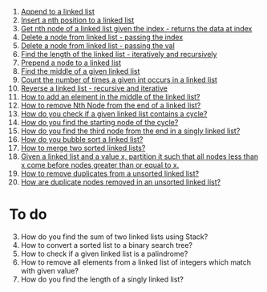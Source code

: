 1. [Append to a linked list](https://github.com/RakshithNM/linkedlistgo/blob/main/insertLinkedList.go)
2. [Insert a nth position to a linked list](https://github.com/RakshithNM/linkedlistgo/blob/main/insertAtNthPositionLinkedList.go)
3. [Get nth node of a linked list given the index - returns the data at index](https://github.como/RakshithNM/linkedlistgo/blob/main/getNthNodeLinkedList.go)
4. [Delete a node from linked list - passing the index](https://github.como/RakshithNM/linkedlistgo/blob/main/deleteWithIndexLinkedList.go)
5. [Delete a node from linked list - passing the val](https://github.como/RakshithNM/linkedlistgo/blob/main/deleteWithValueLinkedList.go)
6. [Find the length of the linked list - iteratively and recursively](https://github.como/RakshithNM/linkedlistgo/blob/main/lengthLinkedList.go)
7. [Prepend a node to a linked list](https://github.como/RakshithNM/linkedlistgo/blob/main/prependLinkedList.go)
8. [Find the middle of a given linked list](https://github.como/RakshithNM/linkedlistgo/blob/main/getMiddleLinkedList.go)
9. [Count the number of times a given int occurs in a linked list](https://github.como/RakshithNM/linkedlistgo/blob/main/countOccurenceLinkedList.go)
10. [Reverse a linked list - recursive and iterative](https://github.como/RakshithNM/linkedlistgo/blob/main/reverseLinkedList.go)
11. [How to add an element in the middle of the linked list?](https://github.com/RakshithNM/linkedlistgo/blob/main/addNodeToMiddleLinkedlist.go)
12. [How to remove Nth Node from the end of a linked list?](https://github.com/RakshithNM/linkedlistgo/blob/main/deleteLastNodeLinkedlist.go)
13. [How do you check if a given linked list contains a cycle?](https://github.com/RakshithNM/linkedlistgo/blob/main/checkIfCyclicLinkedlist.go)
14. [How do you find the starting node of the cycle?](https://github.com/RakshithNM/linkedlistgo/blob/main/startingNodeOfaCycleLinkedlist.go)
15. [How do you find the third node from the end in a singly linked list?](https://github.com/RakshithNM/linkedlistgo/blob/main/thirdNodeFromEndLinkedlist.go)
16. [How do you bubble sort a linked list?](https://github.com/RakshithNM/linkedlistgo/blob/main/bubblesortLinkedList.go)
17. [How to merge two sorted linked lists?](https://github.com/RakshithNM/linkedlistgo/blob/main/mergeSortedLinkedList.go)
18. [Given a linked list and a value x, partition it such that all nodes less than x come before nodes greater than or equal to x.](https://github.com/RakshithNM/linkedlistgo/blob/main/arrangementLinkedList.go)
19. [How to remove duplicates from a unsorted linked list?](https://github.com/RakshithNM/linkedlistgo/blob/main/removeDuplicatesUnsortedLinkedList.go)
20. [How are duplicate nodes removed in an unsorted linked list?](https://github.com/RakshithNM/linkedlistgo/blob/main/removeDuplicatesSortedLinkedList.go)

# To do
3. How do you find the sum of two linked lists using Stack?
7. How to convert a sorted list to a binary search tree?
11. How to check if a given linked list is a palindrome?
12. How to remove all elements from a linked list of integers which match with given value?
14. How do you find the length of a singly linked list?
